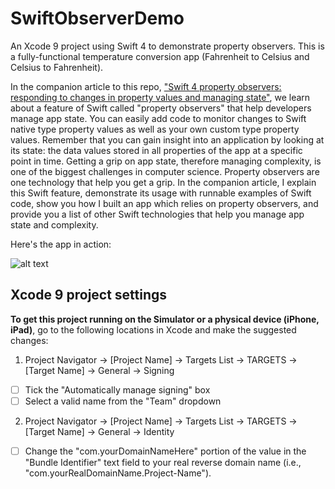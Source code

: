# SwiftObserverDemo
An Xcode 9 project using Swift 4 to demonstrate property observers. This is a fully-functional temperature conversion app (Fahrenheit to Celsius and Celsius to Fahrenheit).

In the companion article to this repo, ["Swift 4 property observers: responding to changes in property values and managing state"](http://iosbrain.com/blog/2018/02/20/swift-4-property-observers-responding-to-changes-in-property-values-and-managing-state/), we learn about a feature of Swift called "property observers" that help developers manage app state. You can easily add code to monitor changes to Swift native type property values as well as your own custom type property values. Remember that you can gain insight into an application by looking at its state: the data values stored in all properties of the app at a specific point in time. Getting a grip on app state, therefore managing complexity, is one of the biggest challenges in computer science. Property observers are one technology that help you get a grip. In the companion article, I explain this Swift feature, demonstrate its usage with runnable examples of Swift code, show you how I built an app which relies on property observers, and provide you a list of other Swift technologies that help you manage app state and complexity.

Here's the app in action:

![alt text][logo1]

[logo1]: http://iosbrain.com/wp-content/uploads/2018/02/TempConverter-1.gif "Temperature conversion app"

## Xcode 9 project settings
**To get this project running on the Simulator or a physical device (iPhone, iPad)**, go to the following locations in Xcode and make the suggested changes:

1. Project Navigator -> [Project Name] -> Targets List -> TARGETS -> [Target Name] -> General -> Signing
- [ ] Tick the "Automatically manage signing" box
- [ ] Select a valid name from the "Team" dropdown
  
2. Project Navigator -> [Project Name] -> Targets List -> TARGETS -> [Target Name] -> General -> Identity
- [ ] Change the "com.yourDomainNameHere" portion of the value in the "Bundle Identifier" text field to your real reverse domain name (i.e., "com.yourRealDomainName.Project-Name").
